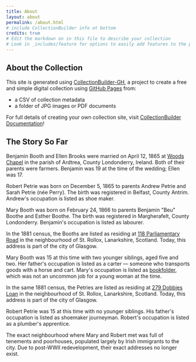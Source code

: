 ```yaml
---
title: About
layout: about
permalink: /about.html
# include CollectionBuilder info at bottom
credits: true
# Edit the markdown on in this file to describe your collection
# Look in _includes/feature for options to easily add features to the page
---
```

## About the Collection

This site is generated using [CollectionBuilder-GH](https://collectionbuilding.github.io/gh/), a project to create a free and simple digital collection using [GitHub Pages](https://pages.github.com/) from: 

- a CSV of collection metadata
- a folder of JPG images or PDF documents 

For full details of creating your own collection site, visit [CollectionBuilder Documentation](https://collectionbuilder.github.io/cb-docs/)!
## The Story So Far
Benjamin Booth and Ellen Brooks were married on April 12, 1865 at [Woods Chapel](http://www.woodschapel.armagh.anglican.org/en/home) in the parish of Ardtrea, County Londonderry, Ireland. Both of their parents were farmers. Benjamin was 19 at the time of the wedding; Ellen was 17.

Robert Petrie was born on December 5, 1865 to parents Andrew Petrie and Sarah Petrie (née Perry). The birth was registered in Belfast, County Antrim. Andrew's occupation is listed as shoe maker.

Mary Booth was born on February 24, 1866 to parents Benjamin "Beu" Boothe and Esther Boothe. The birth was registered in Margherafelt, County Londonderry. Benjamin's occupation is listed as labourer.

In the 1881 census, the Booths are listed as residing at [118 Parliamentary Road](https://maps.nls.uk/view/216810685#zoom=4.8&lat=1249&lon=2735&layers=BT) in the neighbourhood of St. Rollox, Lanarkshire, Scotland. Today, this address is part of the city of Glasgow.

Mary Booth was 15 at this time with two younger siblings, aged five and two. Her father's occupation is listed as a carter — someone who transports goods with a horse and cart. Mary's occupation is listed as [bookfolder](https://blog.library.si.edu/blog/2014/10/16/nineteenth-century-book-folders/), which was not an uncommon job for a young woman at the time.

In the same 1881 census, the Petries are listed as residing at [279 Dobbies Loan](https://maps.nls.uk/view/216810685#zoom=4.8&lat=1249&lon=2735&layers=BT) in the neighbourhood of St. Rollox, Lanarkshire, Scotland. Today, this address is part of the city of Glasgow.

Robert Petrie was 15 at this time with no younger siblings. His father's occupation is listed as shoemaker journeyman. Robert's occupation is listed as a plumber's apprentice.

The exact neighbourhood where Mary and Robert met was full of tenements and poorhouses, populated largely by Irish immigrants to the city. Due to post-WWII redevelopment, their exact addresses no longer exist.
